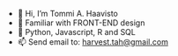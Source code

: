 - 👋 Hi, I’m Tommi A. Haavisto
- 🌱 Familiar with FRONT-END design
- 💞️ Python, Javascript, R and SQL
- 📫 Send email to: harvest.tah@gmail.com

<!---
tommiahaa/tommiahaa is a ✨ special ✨ repository because its `README.md` (this file) appears on your GitHub profile.
You can click the Preview link to take a look at your changes.
--->
